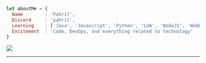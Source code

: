 ```js
let aboutMe = {
  Name        : 'Pahril',
  Discord     : 'pahril',
  Learning    : ['Java', 'Javascript', 'Python', 'LUA', 'NodeJS', 'WebDev'],
  Excitement  : 'Code, DevOps, and everything related to technology'
}
```

![](https://komarev.com/ghpvc/?username=visoredkon&label=Profile+views+since+May+10,+2023)

*************
